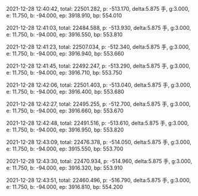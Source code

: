 2021-12-28 12:40:42, total: 22501.282, p: -513.170, delta:5.875 手, g:3.000, e: 11.750, b: -94.000, ep: 3918.910, bp: 554.010

2021-12-28 12:41:03, total: 22484.588, p: -513.930, delta:5.875 手, g:3.000, e: 11.750, b: -94.000, ep: 3916.550, bp: 553.810

2021-12-28 12:41:23, total: 22507.034, p: -512.340, delta:5.875 手, g:3.000, e: 11.750, b: -94.000, ep: 3916.940, bp: 553.660

2021-12-28 12:41:45, total: 22492.247, p: -513.290, delta:5.875 手, g:3.000, e: 11.750, b: -94.000, ep: 3916.710, bp: 553.750

2021-12-28 12:42:06, total: 22501.403, p: -513.040, delta:5.875 手, g:3.000, e: 11.750, b: -94.000, ep: 3916.400, bp: 553.680

2021-12-28 12:42:27, total: 22495.255, p: -512.700, delta:5.875 手, g:3.000, e: 11.750, b: -94.000, ep: 3916.660, bp: 553.670

2021-12-28 12:42:48, total: 22491.516, p: -513.610, delta:5.875 手, g:3.000, e: 11.750, b: -94.000, ep: 3916.950, bp: 553.820

2021-12-28 12:43:09, total: 22476.378, p: -514.050, delta:5.875 手, g:3.000, e: 11.750, b: -94.000, ep: 3915.550, bp: 553.700

2021-12-28 12:43:30, total: 22470.934, p: -514.960, delta:5.875 手, g:3.000, e: 11.750, b: -94.000, ep: 3916.320, bp: 553.910

2021-12-28 12:43:51, total: 22460.496, p: -516.790, delta:5.875 手, g:3.000, e: 11.750, b: -94.000, ep: 3916.810, bp: 554.200